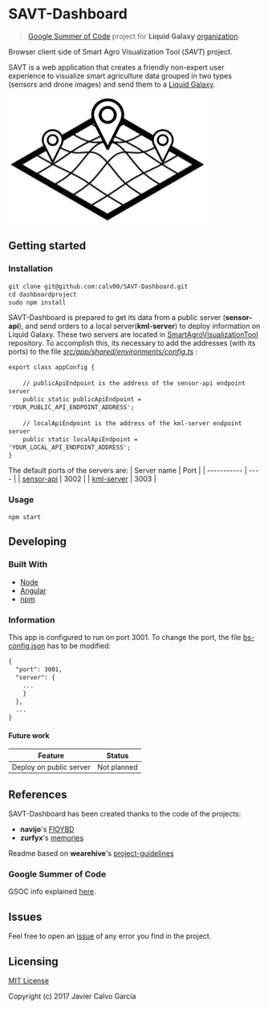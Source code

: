 # SAVT-Dashboard
> [Google Summer of Code](https://developers.google.com/open-source/gsoc/) project for **Liquid Galaxy** [organization](https://github.com/LiquidGalaxyLAB).

Browser client side of Smart Agro Visualization Tool (*SAVT*) project.

SAVT is a web application that creates a friendly non-expert user experience to visualize smart agriculture data grouped in two types (sensors and drone images) and send them to a [Liquid Galaxy](https://github.com/LiquidGalaxy/liquid-galaxy/wiki).

![SAVT Logo](./src/assets/SAVT-icon.png)

## Getting started

### Installation

```shell
git clone git@github.com:calv00/SAVT-Dashboard.git
cd dashboardproject
sudo npm install
```
SAVT-Dashboard is prepared to get its data from a public server (**sensor-api**), and send orders to a local server(**kml-server**) to deploy information on Liquid Galaxy. These two servers are located in [SmartAgroVisualizationTool](https://github.com/calv00/SmartAgroVisualizationTool) repository. To accomplish this, its necessary to add the addresses (with its ports) to the file [*src/app/shared/environments/config.ts*](https://github.com/calv00/SAVT-Dashboard/blob/master/src/app/shared/environments/config.ts) :
```
export class appConfig {

    // publicApiEndpoint is the address of the sensor-api endpoint server
    public static publicApiEndpoint = 'YOUR_PUBLIC_API_ENDPOINT_ADDRESS';

    // localApiEndpoint is the address of the kml-server endpoint server
    public static localApiEndpoint = 'YOUR_LOCAL_API_ENDPOINT_ADDRESS';
}
```

 The default ports of the servers are:
| Server name | Port |
| ----------- | ---- |
| [sensor-api](https://github.com/calv00/SmartAgroVisualizationTool/tree/master/sensor-api)  | 3002 |
| [kml-server](https://github.com/calv00/SmartAgroVisualizationTool/tree/master/kml-server)  | 3003 |

### Usage

```shell
npm start
```

## Developing

### Built With
- [Node](https://nodejs.org/)
- [Angular](https://angular.io/)
- [npm](https://www.npmjs.com/)

### Information
This app is configured to run on port 3001. To change the port, the file [bs-config.json](https://github.com/calv00/SAVT-Dashboard/blob/master/bs-config.json) has to be modified:
```
{
  "port": 3001,
  "server": {
    ...
    }
  },
  ...
}
```

#### Future work
| Feature                   | Status      |
| ------------------------- | ----------- |
| Deploy on public server   | Not planned |

## References

SAVT-Dashboard has been created thanks to the code of the projects:
- **navijo**'s [FlOYBD](https://github.com/navijo/FlOYBD)
- **zurfyx**'s [memories](https://github.com/zurfyx/memories)

Readme based on **wearehive**'s [project-guidelines](https://github.com/wearehive/project-guidelines)

### Google Summer of Code
GSOC info explained [here](https://github.com/calv00/SAVT-Dashboard/blob/master/docs/GSOC17.md).

## Issues
Feel free to open an [issue](https://github.com/calv00/SAVT-Dashboard/issues) of any error you find in the project. 

## Licensing

[MIT License](https://github.com/calv00/SAVT-Dashboard/blob/master/LICENSE)

Copyright (c) 2017 Javier Calvo García